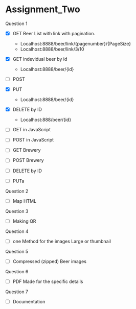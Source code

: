 # Assignment_Two

Question 1

- [x] GET Beer List with link with pagination.
     -   Localhost:8888/beer/link/{pagenumber}/{PageSize}
     -   Localhost:8888/beer/link/3/10
- [x] GET indevidual beer by id
     -   Localhost:8888/beer/{id}
- [ ] POST 
- [x] PUT
     - Localhost:8888/beer/{id}
- [x] DELETE by ID
     -    Localhost:888/beer/{id}
- [ ] GET in JavaScript
- [ ] POST in JavaScript

- [ ] GET Brewery
- [ ] POST Brewery
- [ ] DELETE by ID
- [ ] PUTa

Question 2 

- [ ] Map HTML

Question 3

- [ ] Making QR

Question 4

- [ ] one Method for the images Large or thumbnail

Question 5

- [ ] Compressed (zipped) Beer images

Question 6

- [ ] PDF Made for the specific details

Question 7

- [ ] Documentation
